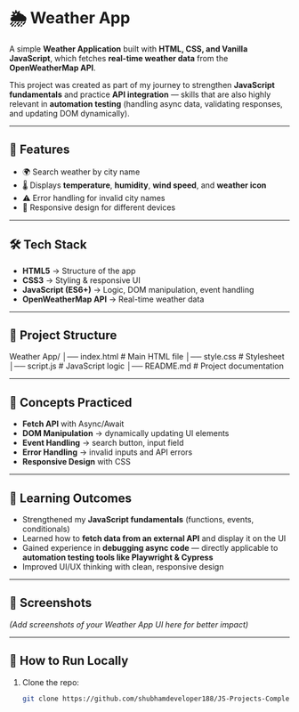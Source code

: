 # 🌦️ Weather App

A simple **Weather Application** built with **HTML, CSS, and Vanilla JavaScript**, which fetches **real-time weather data** from the **OpenWeatherMap API**.  

This project was created as part of my journey to strengthen **JavaScript fundamentals** and practice **API integration** — skills that are also highly relevant in **automation testing** (handling async data, validating responses, and updating DOM dynamically).

---

## 🚀 Features
- 🌍 Search weather by city name  
- 🌡️ Displays **temperature**, **humidity**, **wind speed**, and **weather icon**  
- ⚠️ Error handling for invalid city names  
- 📱 Responsive design for different devices  

---

## 🛠️ Tech Stack
- **HTML5** → Structure of the app  
- **CSS3** → Styling & responsive UI  
- **JavaScript (ES6+)** → Logic, DOM manipulation, event handling  
- **OpenWeatherMap API** → Real-time weather data  

---

## 📂 Project Structure

Weather App/
│── index.html # Main HTML file
│── style.css # Stylesheet
│── script.js # JavaScript logic
│── README.md # Project documentation

---

## 📖 Concepts Practiced
- **Fetch API** with Async/Await  
- **DOM Manipulation** → dynamically updating UI elements  
- **Event Handling** → search button, input field  
- **Error Handling** → invalid inputs and API errors  
- **Responsive Design** with CSS  

---

## 🎯 Learning Outcomes
- Strengthened my **JavaScript fundamentals** (functions, events, conditionals)  
- Learned how to **fetch data from an external API** and display it on the UI  
- Gained experience in **debugging async code** — directly applicable to **automation testing tools like Playwright & Cypress**  
- Improved UI/UX thinking with clean, responsive design  

---

## 📸 Screenshots
*(Add screenshots of your Weather App UI here for better impact)*  

---

## 🔗 How to Run Locally
1. Clone the repo:
   ```bash
   git clone https://github.com/shubhamdeveloper188/JS-Projects-Complete.git
